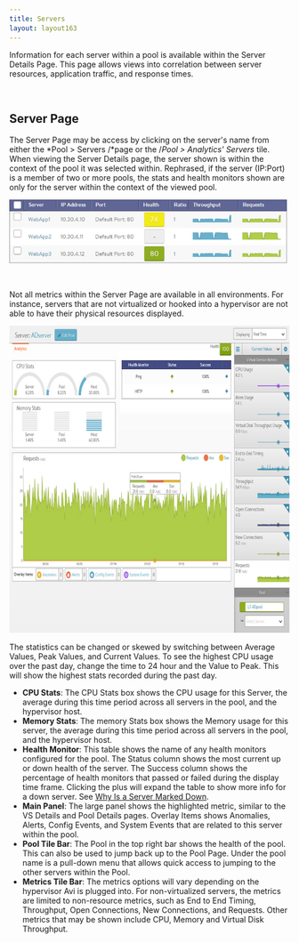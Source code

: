 ```yaml
---
title: Servers
layout: layout163
---
```

Information for each server within a pool is available within the Server Details Page. This page allows views into correlation between server resources, application traffic, and response times.

 

## Server Page

The Server Page may be access by clicking on the server's name from either the *Pool > Servers /*page or the /*Pool > Analytics' Servers* tile. When viewing the Server Details page, the server shown is within the context of the pool it was selected within. Rephrased, if the server (IP:Port) is a member of two or more pools, the stats and health monitors shown are only for the server within the context of the viewed pool.

<a href="img/apps_pools_details_servers.jpg"><img class="alignnone wp-image-1228" src="img/apps_pools_details_servers.jpg" alt="apps_pools_details_servers" width="499" height="114"></a>

 

Not all metrics within the Server Page are available in all environments. For instance, servers that are not virtualized or hooked into a hypervisor are not able to have their physical resources displayed.

<a href="img/apps_servers_details_page.jpg"><img class="alignnone size-full wp-image-1229" src="img/apps_servers_details_page.jpg" alt="apps_servers_details_page" width="750" height="552"></a>

The statistics can be changed or skewed by switching between Average Values, Peak Values, and Current Values. To see the highest CPU usage over the past day, change the time to 24 hour and the Value to Peak. This will show the highest stats recorded during the past day.

* **CPU Stats**: The CPU Stats box shows the CPU usage for this Server, the average during this time period across all servers in the pool, and the hypervisor host.
* **Memory Stats**: The memory Stats box shows the Memory usage for this server, the average during this time period across all servers in the pool, and the hypervisor host.
* **Health Monitor**: This table shows the name of any health monitors configured for the pool. The Status column shows the most current up or down health of the server. The Success column shows the percentage of health monitors that passed or failed during the display time frame. Clicking the plus will expand the table to show more info for a down server. See <a href="/docs/16.3/why-is-a-server-marked-down/">Why Is a Server Marked Down</a>.
* **Main Panel**: The large panel shows the highlighted metric, similar to the VS Details and Pool Details pages. Overlay Items shows Anomalies, Alerts, Config Events, and System Events that are related to this server within the pool.
* **Pool Tile Bar**: The Pool in the top right bar shows the health of the pool. This can also be used to jump back up to the Pool Page. Under the pool name is a pull-down menu that allows quick access to jumping to the other servers within the Pool.
* **Metrics Tile Bar**: The metrics options will vary depending on the hypervisor Avi is plugged into. For non-virtualized servers, the metrics are limited to non-resource metrics, such as End to End Timing, Throughput, Open Connections, New Connections, and Requests. Other metrics that may be shown include CPU, Memory and Virtual Disk Throughput.  
